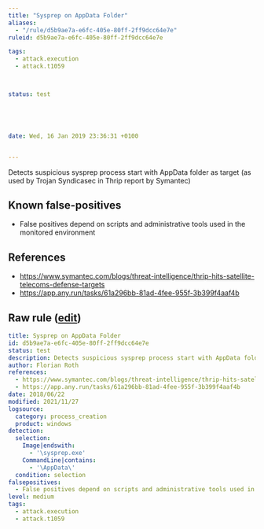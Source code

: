 ```yaml
---
title: "Sysprep on AppData Folder"
aliases:
  - "/rule/d5b9ae7a-e6fc-405e-80ff-2ff9dcc64e7e"
ruleid: d5b9ae7a-e6fc-405e-80ff-2ff9dcc64e7e

tags:
  - attack.execution
  - attack.t1059



status: test





date: Wed, 16 Jan 2019 23:36:31 +0100


---
```


Detects suspicious sysprep process start with AppData folder as target (as used by Trojan Syndicasec in Thrip report by Symantec)

<!--more-->


## Known false-positives

* False positives depend on scripts and administrative tools used in the monitored environment



## References

* https://www.symantec.com/blogs/threat-intelligence/thrip-hits-satellite-telecoms-defense-targets
* https://app.any.run/tasks/61a296bb-81ad-4fee-955f-3b399f4aaf4b


## Raw rule ([edit](https://github.com/SigmaHQ/sigma/edit/master/rules/windows/process_creation/proc_creation_win_susp_sysprep_appdata.yml))
```yaml
title: Sysprep on AppData Folder
id: d5b9ae7a-e6fc-405e-80ff-2ff9dcc64e7e
status: test
description: Detects suspicious sysprep process start with AppData folder as target (as used by Trojan Syndicasec in Thrip report by Symantec)
author: Florian Roth
references:
  - https://www.symantec.com/blogs/threat-intelligence/thrip-hits-satellite-telecoms-defense-targets
  - https://app.any.run/tasks/61a296bb-81ad-4fee-955f-3b399f4aaf4b
date: 2018/06/22
modified: 2021/11/27
logsource:
  category: process_creation
  product: windows
detection:
  selection:
    Image|endswith:
      - '\sysprep.exe'
    CommandLine|contains:
      - '\AppData\'
  condition: selection
falsepositives:
  - False positives depend on scripts and administrative tools used in the monitored environment
level: medium
tags:
  - attack.execution
  - attack.t1059

```
